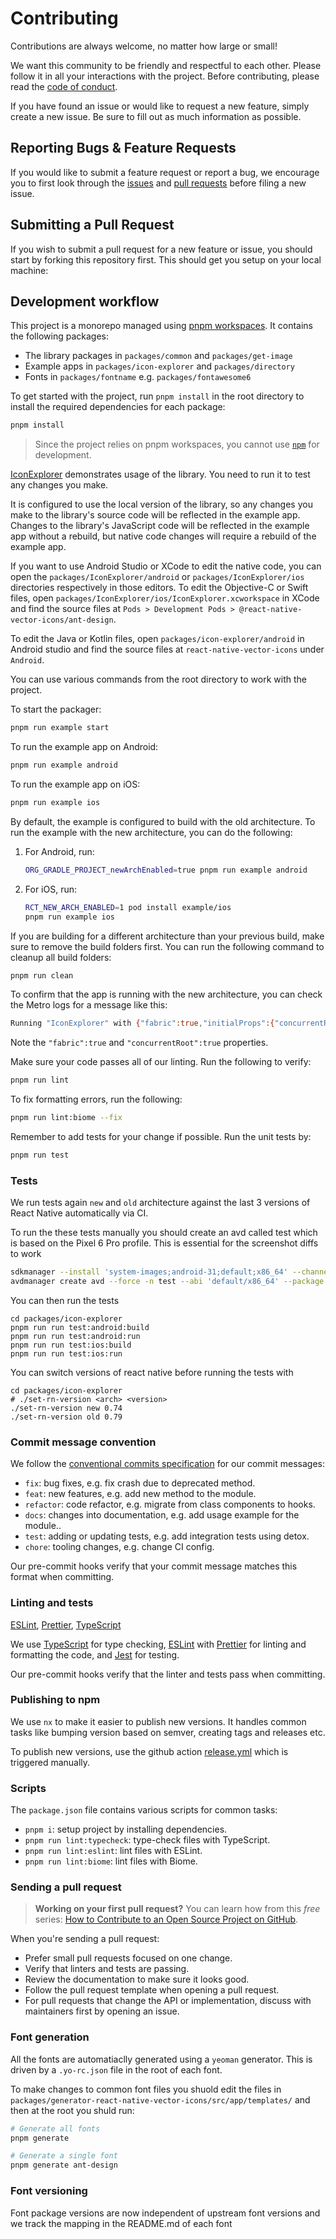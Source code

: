 # Contributing

Contributions are always welcome, no matter how large or small!

We want this community to be friendly and respectful to each other. Please follow it in all your interactions with the project. Before contributing, please read the [code of conduct](./CODE_OF_CONDUCT.md).

If you have found an issue or would like to request a new feature, simply create a new issue. Be sure to fill out as much information as possible.

## Reporting Bugs & Feature Requests

If you would like to submit a feature request or report a bug, we encourage you to first look through the [issues](https://github.com/oblador/react-native-vector-icons/issues) and [pull requests](https://github.com/oblador/react-native-vector-icons/pulls) before filing a new issue.

## Submitting a Pull Request

If you wish to submit a pull request for a new feature or issue, you should start by forking this repository first. This should get you setup on your local machine:

## Development workflow

This project is a monorepo managed using [pnpm workspaces](https://pnpm.io/workspaces). It contains the following packages:

- The library packages in `packages/common` and `packages/get-image`
- Example apps in `packages/icon-explorer` and `packages/directory`
- Fonts in `packages/fontname` e.g. `packages/fontawesome6`

To get started with the project, run `pnpm install` in the root directory to install the required dependencies for each package:

```sh
pnpm install
```

> Since the project relies on pnpm workspaces, you cannot use [`npm`](https://github.com/npm/cli) for development.

[IconExplorer](/packages/icon-explorer/) demonstrates usage of the library. You need to run it to test any changes you make.

It is configured to use the local version of the library, so any changes you make to the library's source code will be reflected in the example app. Changes to the library's JavaScript code will be reflected in the example app without a rebuild, but native code changes will require a rebuild of the example app.

If you want to use Android Studio or XCode to edit the native code, you can open the `packages/IconExplorer/android` or `packages/IconExplorer/ios` directories respectively in those editors. To edit the Objective-C or Swift files, open `packages/IconExplorer/ios/IconExplorer.xcworkspace` in XCode and find the source files at `Pods > Development Pods > @react-native-vector-icons/ant-design`.

To edit the Java or Kotlin files, open `packages/icon-explorer/android` in Android studio and find the source files at `react-native-vector-icons` under `Android`.

You can use various commands from the root directory to work with the project.

To start the packager:

```sh
pnpm run example start
```

To run the example app on Android:

```sh
pnpm run example android
```

To run the example app on iOS:

```sh
pnpm run example ios
```

By default, the example is configured to build with the old architecture. To run the example with the new architecture, you can do the following:

1. For Android, run:

   ```sh
   ORG_GRADLE_PROJECT_newArchEnabled=true pnpm run example android
   ```

2. For iOS, run:

   ```sh
   RCT_NEW_ARCH_ENABLED=1 pod install example/ios
   pnpm run example ios
   ```

If you are building for a different architecture than your previous build, make sure to remove the build folders first. You can run the following command to cleanup all build folders:

```sh
pnpm run clean
```

To confirm that the app is running with the new architecture, you can check the Metro logs for a message like this:

```sh
Running "IconExplorer" with {"fabric":true,"initialProps":{"concurrentRoot":true},"rootTag":1}
```

Note the `"fabric":true` and `"concurrentRoot":true` properties.

Make sure your code passes all of our linting. Run the following to verify:

```sh
pnpm run lint
```

To fix formatting errors, run the following:

```sh
pnpm run lint:biome --fix
```

Remember to add tests for your change if possible. Run the unit tests by:

```sh
pnpm run test
```

### Tests

We run tests again `new` and `old` architecture against the last 3 versions of React Native automatically via CI.

To run the these tests manually you should create an avd called test which is based on the Pixel 6 Pro profile. This is essential for the screenshot diffs to work

```sh
sdkmanager --install 'system-images;android-31;default;x86_64' --channel=0
avdmanager create avd --force -n test --abi 'default/x86_64' --package 'system-images;android-31;default;x86_64' --device 'pixel_6_pro'
```

You can then run the tests

```
cd packages/icon-explorer
pnpm run run test:android:build
pnpm run run test:android:run
pnpm run run test:ios:build
pnpm run run test:ios:run
```

You can switch versions of react native before running the tests with

```
cd packages/icon-explorer
# ./set-rn-version <arch> <version>
./set-rn-version new 0.74
./set-rn-version old 0.79
```

### Commit message convention

We follow the [conventional commits specification](https://www.conventionalcommits.org/en) for our commit messages:

- `fix`: bug fixes, e.g. fix crash due to deprecated method.
- `feat`: new features, e.g. add new method to the module.
- `refactor`: code refactor, e.g. migrate from class components to hooks.
- `docs`: changes into documentation, e.g. add usage example for the module..
- `test`: adding or updating tests, e.g. add integration tests using detox.
- `chore`: tooling changes, e.g. change CI config.

Our pre-commit hooks verify that your commit message matches this format when committing.

### Linting and tests

[ESLint](https://eslint.org/), [Prettier](https://prettier.io/), [TypeScript](https://www.typescriptlang.org/)

We use [TypeScript](https://www.typescriptlang.org/) for type checking, [ESLint](https://eslint.org/) with [Prettier](https://prettier.io/) for linting and formatting the code, and [Jest](https://jestjs.io/) for testing.

Our pre-commit hooks verify that the linter and tests pass when committing.

### Publishing to npm

We use `nx` to make it easier to publish new versions. It handles common tasks like bumping version based on semver, creating tags and releases etc.

To publish new versions, use the github action [release.yml](.github/workflows/deploy.yml) which is triggered manually.

### Scripts

The `package.json` file contains various scripts for common tasks:

- `pnpm i`: setup project by installing dependencies.
- `pnpm run lint:typecheck`: type-check files with TypeScript.
- `pnpm run lint:eslint`: lint files with ESLint.
- `pnpm run lint:biome`: lint files with Biome.

### Sending a pull request

> **Working on your first pull request?** You can learn how from this _free_ series: [How to Contribute to an Open Source Project on GitHub](https://app.egghead.io/playlists/how-to-contribute-to-an-open-source-project-on-github).

When you're sending a pull request:

- Prefer small pull requests focused on one change.
- Verify that linters and tests are passing.
- Review the documentation to make sure it looks good.
- Follow the pull request template when opening a pull request.
- For pull requests that change the API or implementation, discuss with maintainers first by opening an issue.

### Font generation

All the fonts are automatiaclly generated using a `yeoman` generator. This is driven by a `.yo-rc.json` file in the root of each font.

To make changes to common font files you shuold edit the files in `packages/generator-react-native-vector-icons/src/app/templates/` and then at the root you shuld run:

```sh
# Generate all fonts
pnpm generate

# Generate a single font
pnpm generate ant-design
```

### Font versioning

Font package versions are now independent of upstream font versions and we track the mapping in the README.md of each font
